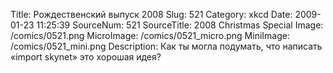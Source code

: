 Title: Рождественский выпуск 2008 
Slug: 521 
Category: xkcd 
Date: 2009-01-23 11:25:39 
SourceNum: 521 
SourceTitle: 2008 Christmas Special 
Image: /comics/0521.png 
MicroImage: /comics/0521_micro.png 
MiniImage: /comics/0521_mini.png 
Description: Как ты могла подумать, что написать «import skynet» это хорошая идея? 

